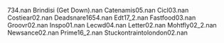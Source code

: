 734.nan
Brindisi (Get Down).nan
Catenamis05.nan
Cicl03.nan
Costiear02.nan
Deadsnare1654.nan
Edt17_2.nan
Fastfood03.nan
Groovr02.nan
Inspo01.nan
Lecwd04.nan
Letter02.nan
Mohtfly02_2.nan
Newsance02.nan
Prime16_2.nan
Stuckontraintolondon02.nan
